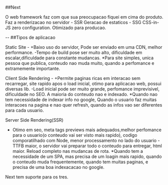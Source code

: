 ##Next

O web framework faz com que sua preocupacao fiquei em cima do produto. 
Faz a renderizacao no servidor - SSR
Geracao de estaticos - SSG
CSS-in-JS
zero configuration.
Otimizado para producao.

--
##Tipos de aplicacao 

Static Site - 
+Baixo uso do servidor, Pode ser enviado em uma CDN, melhor performance. 
-Tempo de build pose ser muito alto, dificuldade em escalar,dificuldade para constante mudancas.
*Para site simples, unica pessoa que publica, conteudo nao muda muito, quando a perfomance e extramemente importante.

Client Side Rendering -
+Permite paginas ricas em interacao sem recarregar, site rapido apos o load inicial, otimo para aplicacao web, possui diversas lib.
-Load inicial pode ser muito grande, perfomance imprevisivel, dificuldade no SEO. A maioria do conteudo nao e indexado.
*Quando nao tem necessidade de indexar info no google, Quando o usuario faz muitas interacoes na pagina e nao quer refresh, quando as infos vao ser diferentes para cada usuario.

Server Side Rendering(SSR)

+ Otimo em seo, meta tags previews mais adequados,melhor perfomance para o usuario(o conteudo vai ser visto mais rapido), codigo comporatilhado com Node, menor processamento no lado do usuario
-TTFB maior, o servidor vai preparar todo o conteudo para entregar, html maior. Reload completo nas mudancas de rota.
*Quando tem a necessidade de um SPA, mas precisa de um loagin mais rapido, quando o conteudo muda frequentemente, quando tem muitas paginas, e precisa de uma boa indexacacao no google.

Next tem suporte para os tres.

